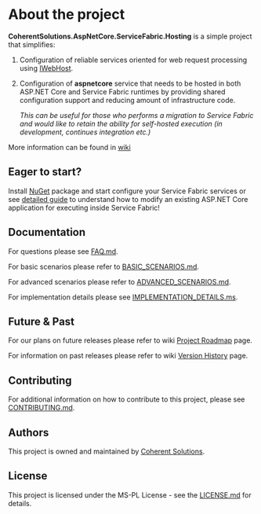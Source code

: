 # About the project

**CoherentSolutions.AspNetCore.ServiceFabric.Hosting** is a simple project that simplifies:

1. Configuration of reliable services oriented for web request processing using [IWebHost][1].
2. Configuration of **aspnetcore** service that needs to be hosted in both ASP.NET Core and Service Fabric runtimes by providing shared configuration support and reducing amount of infrastructure code.
        
    _This can be useful for those who performs a migration to Service Fabric and would like to retain the ability for self-hosted execution (in development, continues integration etc.)_

More information can be found in [wiki][12]

## Eager to start? 

Install [NuGet][11] package and start configure your Service Fabric services or see [detailed guide][10] to understand how to modify an existing ASP.NET Core application for executing inside Service Fabric!

## Documentation

For questions please see [FAQ.md][1].

For basic scenarios please refer to [BASIC_SCENARIOS.md][2].

For advanced scenarios please refer to [ADVANCED_SCENARIOS.md][3].

For implementation details please see [IMPLEMENTATION_DETAILS.ms][4].

## Future & Past

For our plans on future releases please refer to wiki [Project Roadmap][5] page.

For information on past releases please refer to wiki [Version History][6] page.

## Contributing

For additional information on how to contribute to this project, please see [CONTRIBUTING.md][7].

## Authors

This project is owned and maintained by [Coherent Solutions][8].

## License

This project is licensed under the MS-PL License - see the [LICENSE.md][9] for details.

[1]:  docs/FAQ.md "Frequently Asked Questions"
[2]:  docs/BASIC_SCENARIOS.md "Basic scenarios"
[3]:  docs/ADVANCED_SCENARIOS.md "Advanced scenarios"
[4]:  docs/IMPLEMENTATION_DETAILS.md "Implementation details"
[5]:  https://github.com/coherentsolutionsinc/aspnetcore-service-fabric-hosting/wiki/Roadmap "Project roadmap"
[6]:  https://github.com/coherentsolutionsinc/aspnetcore-service-fabric-hosting/wiki/VersionHistory "Version History"
[7]:  CONTRIBUTING.md "Contributing"
[8]:  https://www.coherentsolutions.com/ "Coherent Solutions Inc."
[9]:  https://github.com/coherentsolutionsinc/aspnetcore-service-fabric-hosting/blob/master/LICENSE.md "License"
[10]: docs/BASIC_SCENARIOS.md#modify-existing-aspnet-core-application-for-execution-inside-service-fabric-as-reliable-service "Modify existing ASP.NET Core application for execution inside Service Fabric as Reliable Service"
[11]: https://www.nuget.org/packages/CoherentSolutions.AspNetCore.ServiceFabric.Hosting/0.5.1-alpha "NuGet package"
[12]: https://github.com/coherentsolutionsinc/aspnetcore-service-fabric-hosting/wiki "Project wiki"

